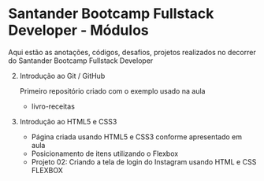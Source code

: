 # Santander Bootcamp Fullstack Developer - Módulos 

Aqui estão as anotações, códigos, desafios, projetos realizados no decorrer do Santander Bootcamp Fullstack Developer

2. Introdução ao Git / GitHub

   Primeiro repositório criado com o exemplo usado na aula

   - livro-receitas

3. Introdução ao HTML5 e CSS3
   - Página criada usando HTML5 e CSS3 conforme apresentado em aula
   - Posicionamento de itens utilizando o Flexbox
   - Projeto 02: Criando a tela de login do Instagram usando HTML e CSS FLEXBOX
